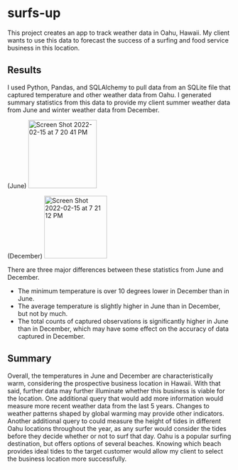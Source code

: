 # surfs-up
This project creates an app to track weather data in Oahu, Hawaii. My client wants to use this data to forecast the success of a surfing and food service business in this location. 

## Results ##
I used Python, Pandas, and SQLAlchemy to pull data from an SQLite file that captured temperature and other weather data from Oahu. I generated summary statistics from this data to provide my client summer weather data from June and winter weather data from December. 
 
(June)
<img width="154" alt="Screen Shot 2022-02-15 at 7 20 41 PM" src="https://user-images.githubusercontent.com/95657458/154172335-99462dc4-c7c7-4661-962d-907d3fa0c99b.png">

(December)
<img width="141" alt="Screen Shot 2022-02-15 at 7 21 12 PM" src="https://user-images.githubusercontent.com/95657458/154172382-4866f679-796a-491d-8b85-34bfb482bc89.png">

There are three major differences between these statistics from June and December.
* The minimum temperature is over 10 degrees lower in December than in June.
* The average temperature is slightly higher in June than in December, but not by much. 
* The total counts of captured observations is significantly higher in June than in December, which may have some effect on the accuracy of data captured in December. 

## Summary ##
Overall, the temperatures in June and December are characteristically warm, considering the prospective business location in Hawaii. With that said, further data may further illuminate whether this business is viable for the location. One additional query that would add more information would measure more recent weather data from the last 5 years. Changes to weather patterns shaped by global warming may provide other indicators. Another additional query to could measure the height of tides in different Oahu locations throughout the year, as any surfer would consider the tides before they decide whether or not to surf that day. Oahu is a popular surfing destination, but offers options of several beaches. Knowing which beach provides ideal tides to the target customer would allow my client to select the business location more successfully.
